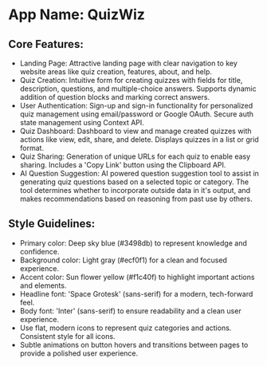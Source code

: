 # **App Name**: QuizWiz

## Core Features:

- Landing Page: Attractive landing page with clear navigation to key website areas like quiz creation, features, about, and help.
- Quiz Creation: Intuitive form for creating quizzes with fields for title, description, questions, and multiple-choice answers. Supports dynamic addition of question blocks and marking correct answers.
- User Authentication: Sign-up and sign-in functionality for personalized quiz management using email/password or Google OAuth. Secure auth state management using Context API.
- Quiz Dashboard: Dashboard to view and manage created quizzes with actions like view, edit, share, and delete. Displays quizzes in a list or grid format.
- Quiz Sharing: Generation of unique URLs for each quiz to enable easy sharing. Includes a 'Copy Link' button using the Clipboard API.
- AI Question Suggestion: AI powered question suggestion tool to assist in generating quiz questions based on a selected topic or category. The tool determines whether to incorporate outside data in it's output, and makes recommendations based on reasoning from past use by others.

## Style Guidelines:

- Primary color: Deep sky blue (#3498db) to represent knowledge and confidence.
- Background color: Light gray (#ecf0f1) for a clean and focused experience.
- Accent color: Sun flower yellow (#f1c40f) to highlight important actions and elements.
- Headline font: 'Space Grotesk' (sans-serif) for a modern, tech-forward feel.
- Body font: 'Inter' (sans-serif) to ensure readability and a clean user experience.
- Use flat, modern icons to represent quiz categories and actions. Consistent style for all icons.
- Subtle animations on button hovers and transitions between pages to provide a polished user experience.